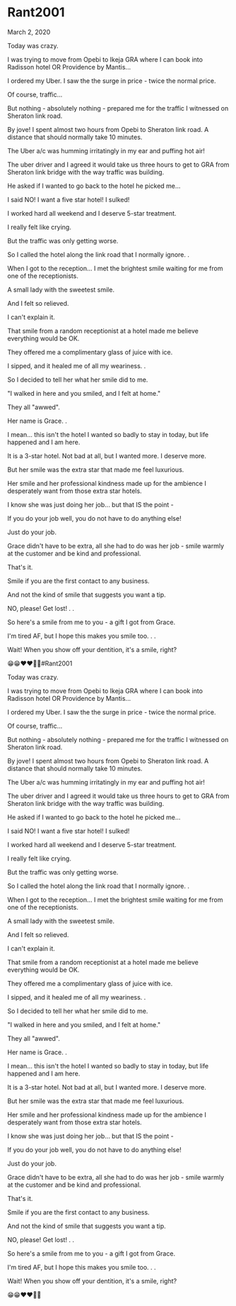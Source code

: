 # Rant2001



March 2, 2020

Today was crazy.

I was trying to move from Opebi to Ikeja GRA where I can book into Radisson hotel OR Providence by Mantis...

I ordered my Uber. I saw the the surge in price - twice the normal price.

Of course, traffic...

But nothing - absolutely nothing - prepared me for the traffic I witnessed on Sheraton link road.

By jove! I spent almost two hours from Opebi to Sheraton link road. A distance that should normally take 10 minutes.

The Uber a/c was humming irritatingly in my ear and puffing hot air!

The uber driver and I agreed it would take us three hours to get to GRA from Sheraton link bridge with the way traffic was building.

He asked if I wanted to go back to the hotel he picked me...

I said NO! I want a five star hotel! I sulked!

I worked hard all weekend and I deserve 5-star treatment.

I really felt like crying.

But the traffic was only getting worse.

So I called the hotel along the link road that I normally ignore.
.

When I got to the reception... I met the brightest smile waiting for me from one of the receptionists. 

A small lady with the sweetest smile.

And I felt so relieved.

I can't explain it.

That smile from a random receptionist at a hotel made me believe everything would be OK.

They offered me a complimentary glass of juice with ice.

I sipped, and it healed me of all my weariness.
.

So I decided to tell her what her smile did to me.

"I walked in here and you smiled, and I felt at home."

They all "awwed".

Her name is Grace. 
.

I mean... this isn't the hotel I wanted so badly to stay in today, but life happened and I am here.

It is a 3-star hotel. Not bad at all, but I wanted more. I deserve more.

But her smile was the extra star that made me feel luxurious.

Her smile and her professional kindness made up for the ambience I desperately want from those extra star hotels.

I know she was just doing her job... but that IS the point -

If you do your job well, you do not have to do anything else!

Just do your job.

Grace didn't have to be extra, all she had to do was her job - smile warmly at the customer and be kind and professional.

That's it.

Smile if you are the first contact to any business.

And not the kind of smile that suggests you want a tip.

NO, please! Get lost!
.
.

So here's a smile from me to you - a gift I got from Grace.

I'm tired AF, but I hope this makes you smile too.
.
.

Wait! When you show off your dentition, it's a smile, right?

😁😁❤❤🤗🤗#Rant2001

Today was crazy.

I was trying to move from Opebi to Ikeja GRA where I can book into Radisson hotel OR Providence by Mantis...

I ordered my Uber. I saw the the surge in price - twice the normal price.

Of course, traffic...

But nothing - absolutely nothing - prepared me for the traffic I witnessed on Sheraton link road.

By jove! I spent almost two hours from Opebi to Sheraton link road. A distance that should normally take 10 minutes.

The Uber a/c was humming irritatingly in my ear and puffing hot air!

The uber driver and I agreed it would take us three hours to get to GRA from Sheraton link bridge with the way traffic was building.

He asked if I wanted to go back to the hotel he picked me...

I said NO! I want a five star hotel! I sulked!

I worked hard all weekend and I deserve 5-star treatment.

I really felt like crying.

But the traffic was only getting worse.

So I called the hotel along the link road that I normally ignore.
.

When I got to the reception... I met the brightest smile waiting for me from one of the receptionists. 

A small lady with the sweetest smile.

And I felt so relieved.

I can't explain it.

That smile from a random receptionist at a hotel made me believe everything would be OK.

They offered me a complimentary glass of juice with ice.

I sipped, and it healed me of all my weariness.
.

So I decided to tell her what her smile did to me.

"I walked in here and you smiled, and I felt at home."

They all "awwed".

Her name is Grace. 
.

I mean... this isn't the hotel I wanted so badly to stay in today, but life happened and I am here.

It is a 3-star hotel. Not bad at all, but I wanted more. I deserve more.

But her smile was the extra star that made me feel luxurious.

Her smile and her professional kindness made up for the ambience I desperately want from those extra star hotels.

I know she was just doing her job... but that IS the point -

If you do your job well, you do not have to do anything else!

Just do your job.

Grace didn't have to be extra, all she had to do was her job - smile warmly at the customer and be kind and professional.

That's it.

Smile if you are the first contact to any business.

And not the kind of smile that suggests you want a tip.

NO, please! Get lost!
.
.

So here's a smile from me to you - a gift I got from Grace.

I'm tired AF, but I hope this makes you smile too.
.
.

Wait! When you show off your dentition, it's a smile, right?

😁😁❤❤🤗🤗